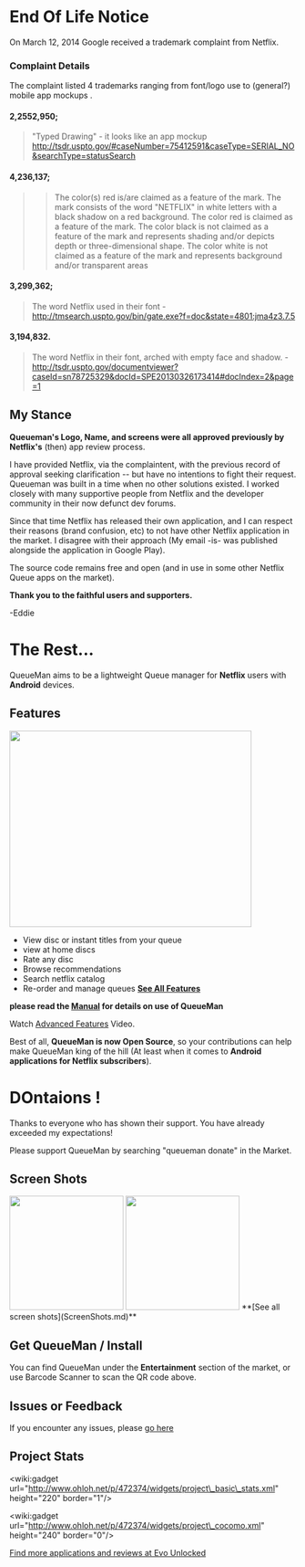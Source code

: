 # End Of Life Notice #
On March 12, 2014 Google received a trademark complaint from Netflix.

### Complaint Details ###
The complaint listed 4 trademarks ranging from font/logo use to (general?) mobile app mockups .
#### 2,2552,950; ####
> "Typed Drawing" - it looks like an app mockup http://tsdr.uspto.gov/#caseNumber=75412591&caseType=SERIAL_NO&searchType=statusSearch
#### 4,236,137; ####
> > The color(s) red is/are claimed as a feature of the mark. The mark consists of the word "NETFLIX" in white letters with a black shadow on a red background. The color red is claimed as a feature of the mark. The color black is not claimed as a feature of the mark and represents shading and/or depicts depth or three-dimensional shape. The color white is not claimed as a feature of the mark and represents background and/or transparent areas

#### 3,299,362; ####

> The word Netflix used in their font - http://tmsearch.uspto.gov/bin/gate.exe?f=doc&state=4801:jma4z3.7.5
#### 3,194,832. ####
> The word Netflix in their font, arched with empty face and shadow. - http://tsdr.uspto.gov/documentviewer?caseId=sn78725329&docId=SPE20130326173414#docIndex=2&page=1


## My Stance ##
**Queueman's Logo, Name, and screens were all approved previously by Netflix's** (then) app review process.

I have provided Netflix, via the complaintent, with the previous record of approval seeking clarification -- but have no intentions to fight their request.  Queueman was built in a time when no other solutions existed.  I worked closely with many supportive people from Netflix and the developer community in their now defunct dev forums.

Since that time Netflix has released their own application, and I can respect their reasons (brand confusion, etc) to not have other Netflix application in the market. I disagree with their approach (My email -is- was published alongside the application in Google Play).

The source code remains free and open (and in use in some other Netflix Queue apps on the market).

**Thank you to the faithful users and supporters.**

-Eddie


# The Rest... #

QueueMan aims to be a lightweight Queue manager for **Netflix** users with **Android** devices.

## Features ##

<a href='http://www.youtube.com/watch?feature=player_embedded&v=u-Va7xwZfsw' target='_blank'><img src='http://img.youtube.com/vi/u-Va7xwZfsw/0.jpg' width='425' height=344 /></a>


  * View disc or instant titles from your queue
  * view at home discs
  * Rate any disc
  * Browse recommendations
  * Search netflix catalog
  * Re-order and manage queues
**[See All Features](FeatureList.md)**

**please read the [Manual](Manual.md) for details on use of QueueMan**


Watch [Advanced Features](http://code.google.com/p/queueman/wiki/Manual) Video.


Best of all, **QueueMan is now Open Source**, so your contributions can help make QueueMan king of the hill (At least when it comes to **Android applications for Netflix subscribers**).
# DOntaions ! #
Thanks to everyone who has shown their support. You have already exceeded my expectations!

Please support QueueMan by searching "queueman donate" in the Market.



## Screen Shots ##
<img src='http://webbmaster.org/images/QueueMan/recommend_tab_menu.png' width='200' />
<img src='http://images.webbmaster.org/QueueMan/add_rate_details.png' width='200' />
**[See all screen shots](ScreenShots.md)**

## Get QueueMan / Install ##
You can find QueueMan under the **Entertainment** section of the market, or use Barcode Scanner to scan the QR code above.

## Issues or Feedback ##
If you encounter any issues, please [go here](Issues.md)

## Project Stats ##
&lt;wiki:gadget url="http://www.ohloh.net/p/472374/widgets/project\_basic\_stats.xml" height="220" border="1"/&gt;

&lt;wiki:gadget url="http://www.ohloh.net/p/472374/widgets/project\_cocomo.xml" height="240" border="0"/&gt;

[Find more applications and reviews at Evo Unlocked](http://evounlocked.com/viewforum.php?f=8)